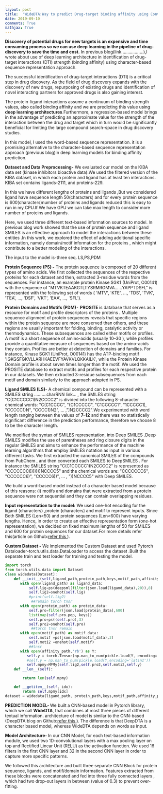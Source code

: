 ```yaml
---
layout: post
title:  "WideDTA:Way to predict Drug-target binding affinity using Convolution Neural Network in Drug Discovery Process-Model2"
date: 2019-09-10
comments: True
mathjax: True
---
```

<b>**</b> Discovery of potential drugs for new targets is an expensive and time consuming process so we can use deep learning in the pipeline of 
drug-discovery to save the time and cost.<b>**</b>
In previous blog(link………………),I wrote about use of deep learning architecture in identification of drug-target interactions (DTI) strength
(binding affinity) using character-based sequence representation approach.

The successful identification of drug–target interactions (DTI) is a critical step in drug discovery. 
As the field of drug discovery expands with the discovery of new drugs, repurposing of existing drugs and identification of novel 
interacting partners for approved drugs is also gaining interest.

The protein–ligand interactions assume a continuum of binding strength values, also called binding affinity and we are predicting this
value using <b>deep learning architectures</b>.Furthermore, a regression-based model brings in the advantage of predicting an approximate 
value for the strength of the interaction between the drug and target which in turn would be significantly beneficial for limiting the 
large compound search-space in drug discovery studies.

In this model, I used the word-based sequence representation. it is a promising alternative to the character-based sequence representation
approach (previous blog)in deep learning models for binding affinity prediction.

<b>Dataset and Data Preprocessing-</b> We evaluated our model on the KIBA data set (kinase inhibitors bioactive data).We used the filtered version of the KIBA dataset, in which each protein and ligand has at least ten interactions. KIBA set contains ligands-2111, and proteins-229.

In this we have different lengths of proteins and ligands ,But we considered ligand have sequence length 50(characters) and for every protein sequence is 600(characters)number of proteins and ligands reduced this is easy to run in my CPU.If We have GPU we can take max length to consider more number of proteins and ligands.

Here, we used three different text-based information sources to model. In previous blog work showed that the use of protein sequence and ligand SMILES is an effective approach to model the interactions between these entities .In this work, we explored the effect of adding additional specific information, namely domain/motif information for the proteins , which might contribute to a better modeling of the interactions.

The input to the model is-three seq. LS,PS,PDM

<b> Protein Sequence (PS) -</b> The protein sequence is composed of 20 different types of amino acids. We first collected the sequences of the respective proteins for each dataset and then, extracted 3-residue words from the sequences. For instance, an example protein Kinase SGK1 (UniProt, O00141) with the sequence of "MTVKTEAAKGTLTYSRMRGMVA……YAPPTDSFL" is represented with the following set of words { 'MTV', 'KTE', …, 'TDS', 'TVK', 'TEA', …, 'DSF', 'VKT', 'EAA', …, 'SFL'}.

<b> Protein Domains and Motifs (PDM) - </b> <b>PROSITE  </b> is database that serves as a resource for motif and profile descriptors of the proteins . Multiple sequence alignment of protein sequences reveals that specific regions within the protein sequence are more conserved than others, and these regions are usually important for folding, binding, catalytic activity or thermodynamics. These subsequences are called either motifs or profiles. A motif is a short sequence of amino-acids (usually 10–30 ), while profiles provide a quantitative measure of sequences based on the amino-acids they contain. Profiles are better at detection of domains and families. For instance, Kinase SGK1 (UniProt, O00141) has the ATP-binding motif 'IGKGSFGKVLLARHKAEEVFYAVKVLQKKAILK', while the Protein Kinase Domain profile is about seven times longer than the motif. We used the PROSITE database to extract motifs and profiles for each respective protein in our datasets. We then extracted 3-residue subsequences from each motif and domain similarly to the approach adopted in PS.

<b> Ligand SMILES (LS)-</b> A chemical compound can be represented with a SMILES string ..........charRNN link... ,  the SMILES string "C(C1CCCCC1)N2CCCC2" is divided into the following 8-character chemical words: "C(C1CCCC", "(C1CCCCC", "C1CCCCC1", "1CCCCC1), "CCCCC1)N", "CCCC1)N2", … ,")N2CCCC2".We experimented with word length ranging between the values of <b>7–12</b> and there was no statistically significant difference in the prediction performance, therefore we choose 8 to be the character length.

We modified the syntax of SMILES representation, into Deep SMILES .Deep SMILES modifies the use of parentheses and ring closure digits in the regular SMILES and aims to enhance the performance of the machine learning algorithms that employ SMILES notation as input in various different tasks. We first extracted the canonical SMILES of the compounds from PubChem , and then converted each SMILES to DeepSMILES . For instance the SMILES string "C(C1CCCCC1)N2CCCC2" is represented as "CCCCCCC6))))))NCCCC5" and the chemical words are: "CCCCCCC6", "CCCCCC6)", "CCCCC6))", … , "))NCCCC5" with Deep SMILES.

We build a word-based model instead of a character based model because of this reasons: (i) motifs and domains that were extracted from a protein sequence were not sequential and they can contain overlapping residues.

<b> Input representation to the model:</b> We used one-hot encoding for the ligand (characters) ,protein (characters) and motif to represent inputs. Since Both SMILES (Len<50) and protein sequences (Len<600) have varying lengths. Hence, in order to create an effective representation form (one-hot representation), we decided on fixed maximum lengths of 50 for SMILES and 600 for protein sequences for our dataset.For more details refer this(article on Github:<a href="https://arxiv.org/abs/1902.04166">refer this </a>).

<b> Custom Dataset - </b> We implemented the Custom Dataset and used Pytorch Dataloader-torch.utils.data.DataLoader to access the dataset .Built the separate train and test loader for training and testing the model.

```python
import torch
from torch.utils.data import Dataset
class widedata(Dataset):
    def __init__(self,ligand_path,protein_path,keys,motif_path,affinity_path):
       with open(ligand_path) as ligand_data:
           self.lig=ps(deepsml(filter(json.load(ligand_data),20)),8)
           self.lig2=onehot(self.lig)
           #print(self.lig2)
            ##remain torch tnsr
       with open(protein_path) as protein_data:
           self.pro=filter(json.load(protein_data),600)
           list(map(self.pro.pop, keys))
           self.pro=ps((self.pro),3)
           self.pro2=onehot(self.pro)
            ##torch tnsr remain
       with open(motif_path) as motif_data:
           self.motif =ps(json.load(motif_data),3)
           self.moti2 =onehot(self.motif)
           ##tnsr
       with open(affinity_path,'rb') as Y:
          self.y = torch.Tensor(np.nan_to_num(pickle.load(Y, encoding='latin1')))
          #self.y = np.nan_to_num(pickle.load(Y,encoding='latin1'))
          self.mpmy=MPMy(self.lig2,self.pro2,self.moti2,self.y)
    def __len__(self):

        return len(self.mpmy)

    def __getitem__(self, idx):
        return self.mpmy[idx]
dataset = widedata(ligand_path, protein_path,keys,motif_path,affinity_path)
```
<b> PREDICTION MODEL- </b>
We built a CNN-based model in Pytorch library, which we call <b>WideDTA</b>, that combines at most three pieces of different textual information. architecture of model is similar to the CNN-based (DeepDTA blog on Github:<a href=" ...........">refer this </a>). The difference is that DeepDTA is a character based model, whereas WideDTA depends on words as input.

<b> Model Architecture- </b> 
In our CNN Model, for each text-based information module, we used two 1D-convolutional layers with a max pooling layer on top and Rectified Linear Unit (RELU) as the activation function. We used 16 filters in the first CNN layer and 32 in the second CNN layer in order to capture more specific patterns.

We followed this architecture and built three separate CNN Block for protein sequence, ligands, and motif/domain information. Features extracted from these blocks were concatenated and fed into three fully connected layers , which had two drop-out layers in between (value of 0.3) to prevent over-fitting.






